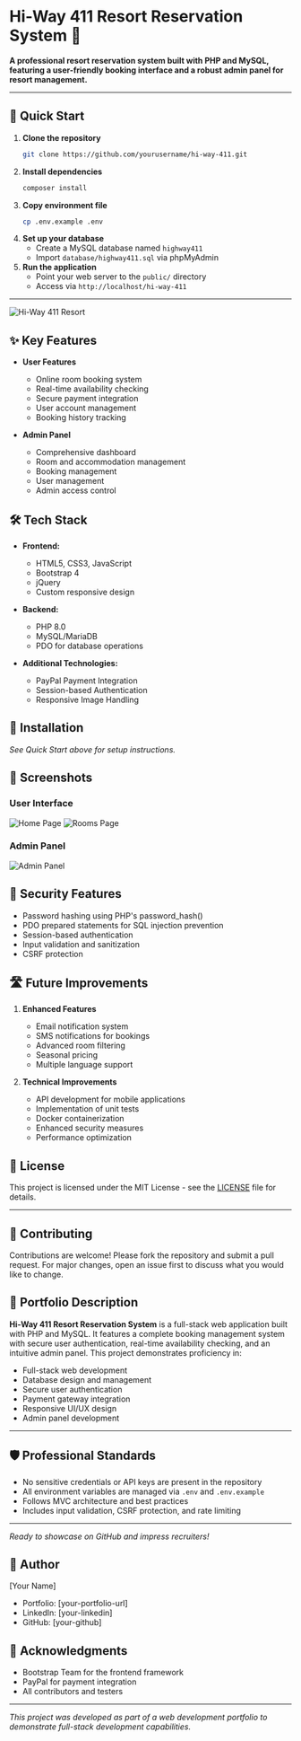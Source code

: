 # Hi-Way 411 Resort Reservation System 🏨

**A professional resort reservation system built with PHP and MySQL, featuring a user-friendly booking interface and a robust admin panel for resort management.**

---

## 🚀 Quick Start

1. **Clone the repository**
   ```bash
   git clone https://github.com/yourusername/hi-way-411.git
   ```
2. **Install dependencies**
   ```bash
   composer install
   ```
3. **Copy environment file**
   ```bash
   cp .env.example .env
   ```
4. **Set up your database**
   - Create a MySQL database named `highway411`
   - Import `database/highway411.sql` via phpMyAdmin
5. **Run the application**
   - Point your web server to the `public/` directory
   - Access via `http://localhost/hi-way-411`

---

![Hi-Way 411 Resort](images/Capture1.PNG)

## ✨ Key Features

- **User Features**

  - Online room booking system
  - Real-time availability checking
  - Secure payment integration
  - User account management
  - Booking history tracking

- **Admin Panel**
  - Comprehensive dashboard
  - Room and accommodation management
  - Booking management
  - User management
  - Admin access control

## 🛠️ Tech Stack

- **Frontend:**

  - HTML5, CSS3, JavaScript
  - Bootstrap 4
  - jQuery
  - Custom responsive design

- **Backend:**

  - PHP 8.0
  - MySQL/MariaDB
  - PDO for database operations

- **Additional Technologies:**
  - PayPal Payment Integration
  - Session-based Authentication
  - Responsive Image Handling

## 🚀 Installation

_See Quick Start above for setup instructions._

## 📸 Screenshots

### User Interface

![Home Page](images/Capture1.PNG)
![Rooms Page](images/Capture2.PNG)

### Admin Panel

![Admin Panel](images/Capture1.PNG) <!-- Replace with actual admin screenshot -->

## 🔐 Security Features

- Password hashing using PHP's password_hash()
- PDO prepared statements for SQL injection prevention
- Session-based authentication
- Input validation and sanitization
- CSRF protection

## 🛣️ Future Improvements

1. **Enhanced Features**

   - Email notification system
   - SMS notifications for bookings
   - Advanced room filtering
   - Seasonal pricing
   - Multiple language support

2. **Technical Improvements**
   - API development for mobile applications
   - Implementation of unit tests
   - Docker containerization
   - Enhanced security measures
   - Performance optimization

## 📄 License

This project is licensed under the MIT License - see the [LICENSE](LICENSE) file for details.

---

## 🤝 Contributing

Contributions are welcome! Please fork the repository and submit a pull request. For major changes, open an issue first to discuss what you would like to change.

## 📢 Portfolio Description

**Hi-Way 411 Resort Reservation System** is a full-stack web application built with PHP and MySQL. It features a complete booking management system with secure user authentication, real-time availability checking, and an intuitive admin panel. This project demonstrates proficiency in:

- Full-stack web development
- Database design and management
- Secure user authentication
- Payment gateway integration
- Responsive UI/UX design
- Admin panel development

---

## 🛡️ Professional Standards

- No sensitive credentials or API keys are present in the repository
- All environment variables are managed via `.env` and `.env.example`
- Follows MVC architecture and best practices
- Includes input validation, CSRF protection, and rate limiting

---

_Ready to showcase on GitHub and impress recruiters!_

## 👤 Author

[Your Name]

- Portfolio: [your-portfolio-url]
- LinkedIn: [your-linkedin]
- GitHub: [your-github]

## 🙏 Acknowledgments

- Bootstrap Team for the frontend framework
- PayPal for payment integration
- All contributors and testers

---

_This project was developed as part of a web development portfolio to demonstrate full-stack development capabilities._
